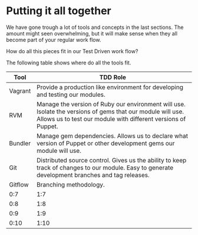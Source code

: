 # Putting it all together

We have gone trough a lot of tools and concepts in the last sections. The amount might seen overwhelming, but it will make sense when they all become part of your regular work flow.

How do all this pieces fit in our Test Driven work flow?

The following table shows where do all the tools fit.

| Tool | TDD Role |
| -- | -- |
| Vagrant | Provide a production like environment for developing and testing our modules. |
| RVM | Manage the version of Ruby our environment will use. Isolate the versions of gems that our module will use. Allows us to test our module with different versions of Puppet. |
| Bundler | Manage gem dependencies. Allows us to declare what version of Puppet or other development gems our module will use. |
| Git | Distributed source control. Gives us the ability to keep track of changes to our module. Easy to generate development branches and tag releases.|
| Gitflow | Branching methodology.  |
| 0:7 | 1:7 |
| 0:8 | 1:8 |
| 0:9 | 1:9 |
| 0:10 | 1:10 |



